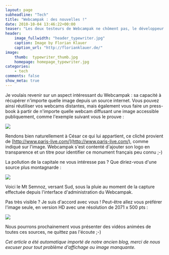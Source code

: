 ```yaml
---
layout: page
subheadline: "Tech"
title: "Webcampak : des nouvelles !"
date: 2010-10-04 13:46:22+00:00
teaser: "Les deux testeurs de Webcampak ne chôment pas, le développeur encore moins vus les emails échangés ;-) Ce travail d'équipe permettra d'aboutir très rapidement à un produit stable, une fois les derniers bugs envoyés _ad-patres_."
header:
    image_fullwidth: "header_typewriter.jpg"
    caption: Image by Florian Klauer
    caption_url: "http://florianklauer.de/"
image:
    thumb:  typewriter_thumb.jpg
    homepage: homepage_typewriter.jpg
categories:
    - tech
comments: false
show_meta: true
---
```

Je voulais revenir sur un aspect intéressant du Webcampak : sa capacité à récupérer n'importe quelle image depuis un source internet. Vous pouvez ainsi réutiliser vos webcams distantes, mais également vous faire un press-book à partir de n'importe quelle webcam diffusant une image accessible publiquement, comme l'exemple suivant vous le prouve :

[![](http://infracom-france.com/blog2/wp-content/uploads/2010/10/eiffel-300x248.png)](http://infracom-france.com/blog2/wp-content/uploads/2010/10/eiffel.png)

Rendons bien naturellement à César ce qui lui appartient, ce cliché provient de [http://www.paris-live.com/](http://www.paris-live.com/), comme indiqué sur l'image. Webcampak s'est contenté d'ajouter son logo en transparence et un titre pour identifier ce monument français peu connu ;-)

La pollution de la capitale ne vous intéresse pas ? Que diriez-vous d'une source plus montagnarde :

[![](http://infracom-france.com/blog2/wp-content/uploads/2010/10/semnoz-1024x526.png)](http://infracom-france.com/blog2/wp-content/uploads/2010/10/semnoz.png)

Voici le Mt Semnoz, versant Sud, sous la pluie au moment de la capture effectuée depuis l'interface d'administration du Webcampak.

Pas très visible ? Je suis d'accord avec vous ! Peut-être allez vous préférer l'image seule, en version HD avec une résolution de 2071 x 500 pts :

[![](http://infracom-france.com/blog2/wp-content/uploads/2010/10/semnozhd-1024x247.jpg)](http://infracom-france.com/blog2/wp-content/uploads/2010/10/semnozhd.jpg)

Nous pourrons prochainement vous présenter des vidéos animées de toutes ces sources, ne quittez pas l'écoute ;-)

_Cet article a été automatique importé de notre ancien blog, merci de nous excuser pour tout problème d'affichage ou image manquante._
